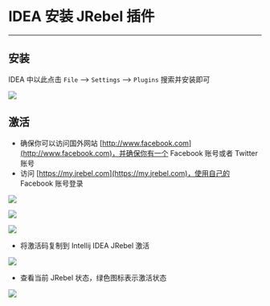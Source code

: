 # IDEA 安装 JRebel 插件

---

## 安装

IDEA 中以此点击 `File` --> `Settings` --> `Plugins` 搜索并安装即可

![](/assets/Lusifer1517278615.png)

## 激活

* 确保你可以访问国外网站 [http://www.facebook.com](http://www.facebook.com)，并确保你有一个 Facebook 账号或者 Twitter 账号
* 访问 [https://my.jrebel.com](https://my.jrebel.com)，使用自己的 Facebook 账号登录

![](/assets/Lusifer1517278780.png)

![](/assets/Lusifer1517278874.png)

![](/assets/Lusifer1517278948.png)

* 将激活码复制到 Intellij IDEA JRebel 激活

![](/assets/Lusifer1517279104.png)

* 查看当前 JRebel 状态，绿色图标表示激活状态

![](/assets/Lusifer1517279160.png)